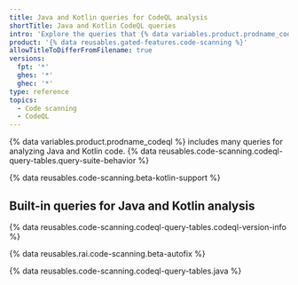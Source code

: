 ```yaml
---
title: Java and Kotlin queries for CodeQL analysis
shortTitle: Java and Kotlin CodeQL queries
intro: 'Explore the queries that {% data variables.product.prodname_codeql %} uses to analyze code written in Java or Kotlin when you select the `default` or the `security-extended` query suite.'
product: '{% data reusables.gated-features.code-scanning %}'
allowTitleToDifferFromFilename: true
versions:
  fpt: '*'
  ghes: '*'
  ghec: '*'
type: reference
topics:
  - Code scanning
  - CodeQL
---
```


{% data variables.product.prodname_codeql %} includes many queries for analyzing Java and Kotlin code. {% data reusables.code-scanning.codeql-query-tables.query-suite-behavior %}

{% data reusables.code-scanning.beta-kotlin-support %}

## Built-in queries for Java and Kotlin analysis

{% data reusables.code-scanning.codeql-query-tables.codeql-version-info %}

{% data reusables.rai.code-scanning.beta-autofix %}

{% data reusables.code-scanning.codeql-query-tables.java %}
